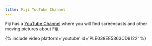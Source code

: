 ```yaml
---
title: Fiji YouTube Channel
---
```


Fiji has a [YouTube Channel](http://www.youtube.com/user/fijichannel)
where you will find screencasts and other moving pictures about Fiji.

{% include video platform='youtube' id='PLE038EE5363CD9122' %}
